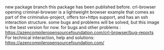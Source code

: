 new package branch this package has been published before.
crl-browser opening criminal-browser is a lightweight browser example that comes as part of the criminalus-project, offers tor+https support, and has an ssh interaction structure.
some bugs and problems will be solved, but this image is the best version for now.
for bugs and other problems : https://azencompileropensourcefoundation.com/crl-browser/bug-reports
For technical interaction, help and solutions: https://azencompileropensourcefoundation.com/
